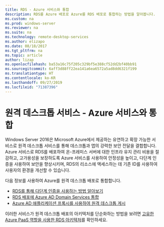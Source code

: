 ```yaml
---
title: RDS - Azure 서비스와 통합
description: RDS를 Azure 배포로 Azure를 RDS 배포로 통합하는 방법을 알아봅니다.
ms.custom: na
ms.prod: windows-server
ms.reviewer: na
ms.suite: na
ms.technology: remote-desktop-services
ms.author: elizapo
ms.date: 08/18/2017
ms.tgt_pltfrm: na
ms.topic: article
author: lizap
ms.openlocfilehash: ba53a16c75f205c329bf5e388cf52dd2bf40bb91
ms.sourcegitcommit: 6aff3d88ff22ea141a6ea6572a5ad8dd6321f199
ms.translationtype: HT
ms.contentlocale: ko-KR
ms.lasthandoff: 09/27/2019
ms.locfileid: "71387396"
---
```

# <a name="remote-desktop-services---integrating-with-azure-services"></a>원격 데스크톱 서비스 -  Azure 서비스와 통합

Windows Server 2016은 Microsoft Azure에서 제공하는 유연하고 확장 가능한 서비스로 원격 데스크톱 서비스를 통해 데스크톱과 앱의 강력한 보안 전달을 결합합니다. Azure 서비스로 RDS를 배포하여 온-프레미스 서버에 대한 인프라 유지 관리 비용을 절감하고, 고가용성을 보장하도록 Azure 서비스를 사용하여 안정성을 높이고, 다단계 인증을 사용하여 보안을 향상시키며, RDS의 리소스에 액세스하는 데 기존 ID를 사용하여 사용자의 환경을 개선할 수 있습니다.

다음 정보를 사용하여 Azure를 원격 데스크톱 배포로 통합합니다.

- [RDS를 통해 다단계 인증을 사용하는 방법 알아보기](/azure/multi-factor-authentication/nps-extension-remote-desktop-gateway)
- [RDS 배포에 Azure AD Domain Services 통합](rds-azure-adds.md)
- [Azure AD 애플리케이션 프록시를 사용하여 원격 데스크톱 게시](/azure/active-directory/application-proxy-publish-remote-desktop)

이러한 서비스가 원격 데스크톱 배포의 아키텍처를 단순화하는 방법을 보려면 [고유한 Azure PaaS 역할을 사용한 RDS 아키텍처](desktop-hosting-logical-architecture.md#rds-architectures-with-unique-azure-paas-roles)를 확인하세요.